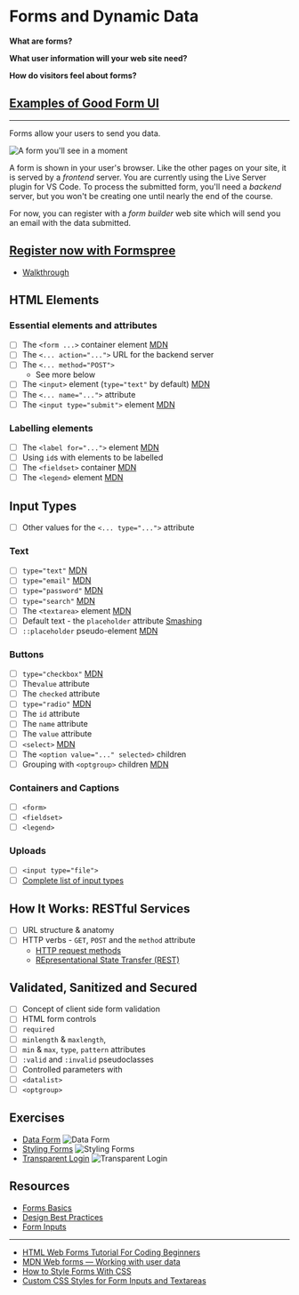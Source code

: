 # Forms and Dynamic Data

**What are forms?**

**What user information will your web site need?**

**How do visitors feel about forms?**

## [Examples of Good Form UI](https://blog.hubspot.com/marketing/form-examples)

---

Forms allow your users to send you data.

![A form you'll see in a moment](formspree/img/00_EmptyForm.png)

A form is shown in your user's browser. Like the other pages on your site, it is served by a _frontend_ server. You are currently using the Live Server plugin for VS Code. To process the submitted form, you'll need a _backend_ server, but you won't be creating one until nearly the end of the course.

For now, you can register with a _form builder_ web site which will send you an email with the data submitted.

## [Register now with Formspree](https://formspree.io/)
- [Walkthrough](formspree/formspree.md)

## HTML Elements

### Essential elements and attributes
- [ ] The `<form ...>` container element [MDN](https://developer.mozilla.org/en-US/docs/Web/HTML/Element/form)
- [ ] The `<... action="...">` URL for the backend server
- [ ] The `<... method="POST">`
   * See more below
- [ ] The `<input>` element (`type="text"` by default) [MDN](https://developer.mozilla.org/en-US/docs/Web/HTML/Element/input)
- [ ] The `<... name="...">` attribute
- [ ] The `<input type="submit">` element [MDN](https://developer.mozilla.org/en-US/docs/Web/HTML/Element/input/submit)

### Labelling elements
- [ ] The `<label for="...">` element [MDN](https://developer.mozilla.org/en-US/docs/Web/HTML/Element/label)
- [ ] Using `id`s with elements to be labelled
- [ ] The `<fieldset>` container [MDN](https://developer.mozilla.org/en-US/docs/Web/HTML/Element/fieldset)
- [ ] The `<legend>` element [MDN](https://developer.mozilla.org/en-US/docs/Web/HTML/Element/legend)

## Input Types
- [ ] Other values for the  `<... type="...">` attribute

### Text
- [ ] `type="text"` [MDN](https://developer.mozilla.org/en-US/docs/Web/HTML/Element/input/text)
- [ ] `type="email"` [MDN](https://developer.mozilla.org/en-US/docs/Web/HTML/Element/input/email)
- [ ] `type="password"` [MDN](https://developer.mozilla.org/en-US/docs/Web/HTML/Element/input/password)
- [ ] `type="search"` [MDN](https://developer.mozilla.org/ru/docs/Web/HTML/Element/Input/search)
- [ ] The `<textarea>` element [MDN](https://developer.mozilla.org/en-US/docs/Web/HTML/Element/textarea)
- [ ] Default text - the `placeholder` attribute [Smashing](https://www.smashingmagazine.com/2018/06/placeholder-attribute/)
- [ ] `::placeholder` pseudo-element [MDN](https://developer.mozilla.org/en-US/docs/Web/CSS/::placeholder)

### Buttons
- [ ] `type="checkbox"` [MDN](https://developer.mozilla.org/en-US/docs/Web/HTML/Element/input/checkbox)
- [ ] The`value` attribute
- [ ] The `checked` attribute
- [ ] `type="radio"` [MDN](https://developer.mozilla.org/en-US/docs/Web/HTML/Element/input/radio)
- [ ] The `id` attribute
- [ ] The `name` attribute
- [ ] The `value` attribute
- [ ] `<select>` [MDN](https://developer.mozilla.org/en-US/docs/Web/HTML/Element/select)
- [ ] The `<option value="..." selected>` children
- [ ] Grouping with `<optgroup>` children [MDN](https://developer.mozilla.org/en-US/docs/Web/HTML/Element/optgroup)

### Containers and Captions
- [ ] `<form>`
- [ ] `<fieldset>`
- [ ] `<legend>`

### Uploads
- [ ] `<input type="file">`
- [ ] [Complete list of input types](https://developer.mozilla.org/en-US/docs/Web/HTML/Element/input)

## How It Works: RESTful Services
- [ ] URL structure & anatomy
- [ ] HTTP verbs - `GET`, `POST` and the `method` attribute
   * [HTTP request methods](https://developer.mozilla.org/en-US/docs/Web/HTTP/Methods)
   * [REpresentational State Transfer (REST)](https://en.wikipedia.org/wiki/Representational_state_transfer)

## Validated, Sanitized and Secured
- [ ] Concept of client side form validation
- [ ] HTML form controls
- [ ] `required`
- [ ] `minlength` & `maxlength`,
- [ ] `min` & `max`, `type`, `pattern` attributes
- [ ] `:valid` and `:invalid` pseudoclasses
- [ ] Controlled parameters with
- [ ] `<datalist>`
- [ ] `<optgroup>`

## Exercises

* [Data Form](https://classroom.github.com/a/eT2DKHK2)
  ![Data Form](data_img/data_form.png)
* [Styling Forms](https://classroom.github.com/a/Rg7m6gzH)
  ![Styling Forms](data_img/styling_forms.png)
* [Transparent Login](https://classroom.github.com/a/DmimjUc5)
  ![Transparent Login](data_img/transparent_login.png)

## Resources

* [Forms Basics](Forms-Inputs.pdf)
* [Design Best Practices](FormDesign_BestPractices.pdf)
* [Form Inputs](Forms.pdf)

---
* [HTML Web Forms Tutorial For Coding Beginners](https://html.com/forms/)
* [MDN Web forms — Working with user data](https://developer.mozilla.org/en-US/docs/Learn/Forms)
* [How to Style Forms With CSS](https://blog.logrocket.com/how-to-style-forms-with-css-a-beginners-guide/)
* [Custom CSS Styles for Form Inputs and Textareas](https://moderncss.dev/custom-css-styles-for-form-inputs-and-textareas/)
